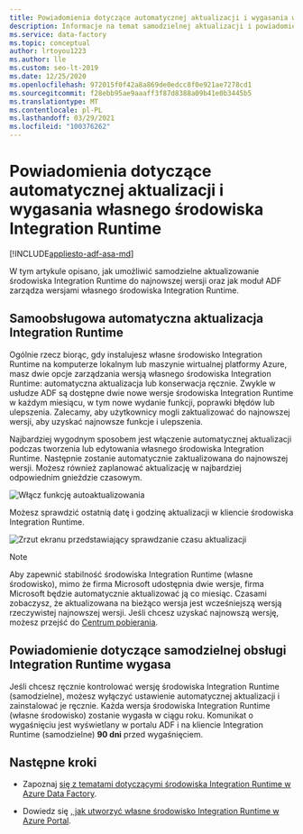 ```yaml
---
title: Powiadomienia dotyczące automatycznej aktualizacji i wygasania własnego środowiska Integration Runtime
description: Informacje na temat samodzielnej aktualizacji i powiadomień o wygaśnięciu środowiska Integration Runtime
ms.service: data-factory
ms.topic: conceptual
author: lrtoyou1223
ms.author: lle
ms.custom: seo-lt-2019
ms.date: 12/25/2020
ms.openlocfilehash: 972015f0f42a8a869de0edcc8f0e921ae7278cd1
ms.sourcegitcommit: f28ebb95ae9aaaff3f87d8388a09b41e0b3445b5
ms.translationtype: MT
ms.contentlocale: pl-PL
ms.lasthandoff: 03/29/2021
ms.locfileid: "100376262"
---
```

# <a name="self-hosted-integration-runtime-auto-update-and-expire-notification"></a>Powiadomienia dotyczące automatycznej aktualizacji i wygasania własnego środowiska Integration Runtime

[!INCLUDE[appliesto-adf-asa-md](includes/appliesto-adf-asa-md.md)]

W tym artykule opisano, jak umożliwić samodzielne aktualizowanie środowiska Integration Runtime do najnowszej wersji oraz jak moduł ADF zarządza wersjami własnego środowiska Integration Runtime.

## <a name="self-hosted-integration-runtime-auto-update"></a>Samoobsługowa automatyczna aktualizacja Integration Runtime
Ogólnie rzecz biorąc, gdy instalujesz własne środowisko Integration Runtime na komputerze lokalnym lub maszynie wirtualnej platformy Azure, masz dwie opcje zarządzania wersją własnego środowiska Integration Runtime: automatyczna aktualizacja lub konserwacja ręcznie. Zwykle w usłudze ADF są dostępne dwie nowe wersje środowiska Integration Runtime w każdym miesiącu, w tym nowe wydanie funkcji, poprawki błędów lub ulepszenia. Zalecamy, aby użytkownicy mogli zaktualizować do najnowszej wersji, aby uzyskać najnowsze funkcje i ulepszenia.

Najbardziej wygodnym sposobem jest włączenie automatycznej aktualizacji podczas tworzenia lub edytowania własnego środowiska Integration Runtime. Następnie zostanie automatycznie zaktualizowana do najnowszej wersji. Możesz również zaplanować aktualizację w najbardziej odpowiednim gnieździe czasowym.

![Włącz funkcję autoaktualizowania](media/create-self-hosted-integration-runtime/shir-auto-update.png)

Możesz sprawdzić ostatnią datę i godzinę aktualizacji w kliencie środowiska Integration Runtime.

![Zrzut ekranu przedstawiający sprawdzanie czasu aktualizacji](media/create-self-hosted-integration-runtime/shir-auto-update-2.png)

> [!NOTE]
> Aby zapewnić stabilność środowiska Integration Runtime (własne środowisko), mimo że firma Microsoft udostępnia dwie wersje, firma Microsoft będzie automatycznie aktualizować ją co miesiąc. Czasami zobaczysz, że aktualizowana na bieżąco wersja jest wcześniejszą wersją rzeczywistej najnowszej wersji. Jeśli chcesz uzyskać najnowszą wersję, możesz przejść do [Centrum pobierania](https://www.microsoft.com/download/details.aspx?id=39717).

## <a name="self-hosted-integration-runtime-expire-notification"></a>Powiadomienie dotyczące samodzielnej obsługi Integration Runtime wygasa
Jeśli chcesz ręcznie kontrolować wersję środowiska Integration Runtime (samodzielne), możesz wyłączyć ustawienie automatycznej aktualizacji i zainstalować je ręcznie. Każda wersja środowiska Integration Runtime (własne środowisko) zostanie wygasła w ciągu roku. Komunikat o wygaśnięciu jest wyświetlany w portalu ADF i na kliencie Integration Runtime (samodzielne) **90 dni** przed wygaśnięciem.

## <a name="next-steps"></a>Następne kroki

- Zapoznaj [się z tematami dotyczącymi środowiska Integration Runtime w Azure Data Factory](./concepts-integration-runtime.md).

- Dowiedz się [, jak utworzyć własne środowisko Integration Runtime w Azure Portal](./create-self-hosted-integration-runtime.md).

